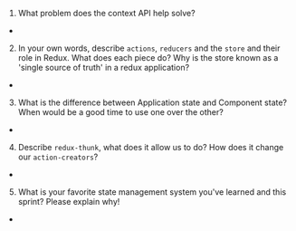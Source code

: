 1. What problem does the context API help solve?

-

2. In your own words, describe `actions`, `reducers` and the `store` and their role in Redux. What does each piece do? Why is the store known as a 'single source of truth' in a redux application?

-

3. What is the difference between Application state and Component state? When would be a good time to use one over the other?

-

4. Describe `redux-thunk`, what does it allow us to do? How does it change our `action-creators`?

-

5. What is your favorite state management system you've learned and this sprint? Please explain why!

-
